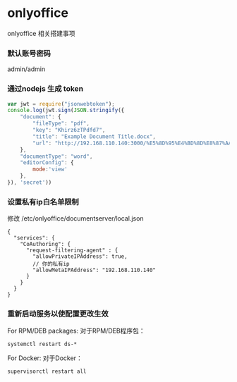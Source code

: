 # onlyoffice

onlyoffice 相关搭建事项

### 默认账号密码

admin/admin

### 通过nodejs 生成 token

```javascript
var jwt = require("jsonwebtoken");
console.log(jwt.sign(JSON.stringify({
    "document": {
        "fileType": "pdf",
        "key": "Khirz6zTPdfd7",
        "title": "Example Document Title.docx",
        "url": "http://192.168.110.140:3000/%E5%8D%95%E4%BD%8D%E8%87%AA%E6%9F%A5(1).pdf"
    },
    "documentType": "word",
    "editorConfig": {
        mode:'view'
    },
}), 'secret'))
```

### 设置私有ip白名单限制

修改 /etc/onlyoffice/documentserver/local.json

```json5
{
  "services": {
    "CoAuthoring": {
      "request-filtering-agent" : {
        "allowPrivateIPAddress": true,
        // 你的私有ip
        "allowMetaIPAddress": "192.168.110.140"
      }
    }
  }
}
```

### 重新启动服务以使配置更改生效

For RPM/DEB packages: 对于RPM/DEB程序包：

```shell
systemctl restart ds-*
```

For Docker: 对于Docker：

```shell
supervisorctl restart all
```
